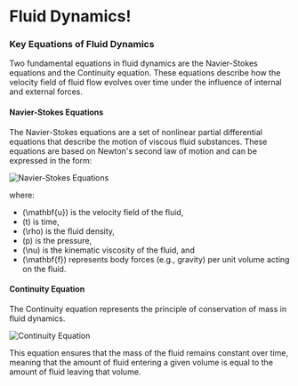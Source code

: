 # Fluid Dynamics! 

### Key Equations of Fluid Dynamics

Two fundamental equations in fluid dynamics are the Navier-Stokes equations and the Continuity equation. These equations describe how the velocity field of fluid flow evolves over time under the influence of internal and external forces.

#### Navier-Stokes Equations

The Navier-Stokes equations are a set of nonlinear partial differential equations that describe the motion of viscous fluid substances. These equations are based on Newton's second law of motion and can be expressed in the form:

![Navier-Stokes Equations](https://latex.codecogs.com/png.latex?\dpi{150}&space;\bg_white&space;\frac{\partial&space;\mathbf{u}}{\partial&space;t}&space;&plus;&space;(\mathbf{u}&space;\cdot&space;\nabla)&space;\mathbf{u}&space;=&space;-\frac{1}{\rho}&space;\nabla&space;p&space;&plus;&space;\nu&space;\nabla^2&space;\mathbf{u}&space;&plus;&space;\mathbf{f})

where:
- \(\mathbf{u}\) is the velocity field of the fluid,
- \(t\) is time,
- \(\rho\) is the fluid density,
- \(p\) is the pressure,
- \(\nu\) is the kinematic viscosity of the fluid, and
- \(\mathbf{f}\) represents body forces (e.g., gravity) per unit volume acting on the fluid.

#### Continuity Equation

The Continuity equation represents the principle of conservation of mass in fluid dynamics.


![Continuity Equation](https://latex.codecogs.com/png.latex?\dpi{150}&space;\bg_white&space;\frac{\partial&space;\rho}{\partial&space;t}&space;&plus;&space;\nabla&space;\cdot&space;(\rho&space;\mathbf{u})&space;=&space;0)


This equation ensures that the mass of the fluid remains constant over time, meaning that the amount of fluid entering a given volume is equal to the amount of fluid leaving that volume.

